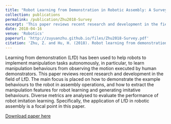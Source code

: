 ```yaml
---
title: "Robot Learning from Demonstration in Robotic Assembly: A Survey"
collection: publications
permalink: /publication/Zhu2018-Survey
excerpt: 'This paper reviews recent research and development in the field of LfD. The main focus is placed on how to demonstrate the example behaviours to the robot in assembly operations, and how to extract the manipulation features for robot learning and generating imitative behaviours.'
date: 2018-04-16
venue: 'Robotics'
paperurl: 'http://zuyuanzhu.github.io/files/Zhu2018-Survey.pdf'
citation: 'Zhu, Z. and Hu, H. (2018). Robot learning from demonstration in robotic assembly: A survey. Robotics, 7(2):17.'
---
```

Learning from demonstration (LfD) has been used to help robots to implement manipulation tasks autonomously, in particular, to learn manipulation behaviours from observing the motion executed by human demonstrators. This paper reviews recent research and development in the field of LfD. The main focus is placed on how to demonstrate the example behaviours to the robot in assembly operations, and how to extract the manipulation features for robot learning and generating imitative behaviours. Diverse metrics are analysed to evaluate the performance of robot imitation learning. Specifically, the application of LfD in robotic assembly is a focal point in this paper.

[Download paper here](http://zuyuanzhu.github.io/files/Zhu2018-Survey.pdf)
